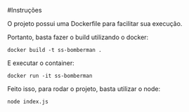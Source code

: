 #Instruções

O projeto possui uma Dockerfile para facilitar sua execução.

Portanto, basta fazer o build utilizando o docker:

```
docker build -t ss-bomberman .
```

E executar o container:

```
docker run -it ss-bomberman
```

Feito isso, para rodar o projeto, basta utilizar o node:

```
node index.js
```